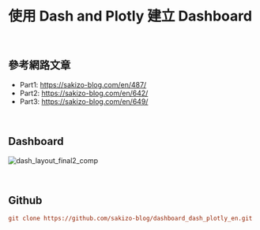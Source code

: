 # 使用 Dash and Plotly 建立 Dashboard

<br>

## 參考網路文章
* Part1: https://sakizo-blog.com/en/487/
* Part2: https://sakizo-blog.com/en/642/
* Part3: https://sakizo-blog.com/en/649/


<br>

## Dashboard
![dash_layout_final2_comp](https://user-images.githubusercontent.com/98251372/167253107-ee723d95-53db-430e-b7ab-3c0ea34e4569.gif)

<br>

## Github

```ini
git clone https://github.com/sakizo-blog/dashboard_dash_plotly_en.git
```
